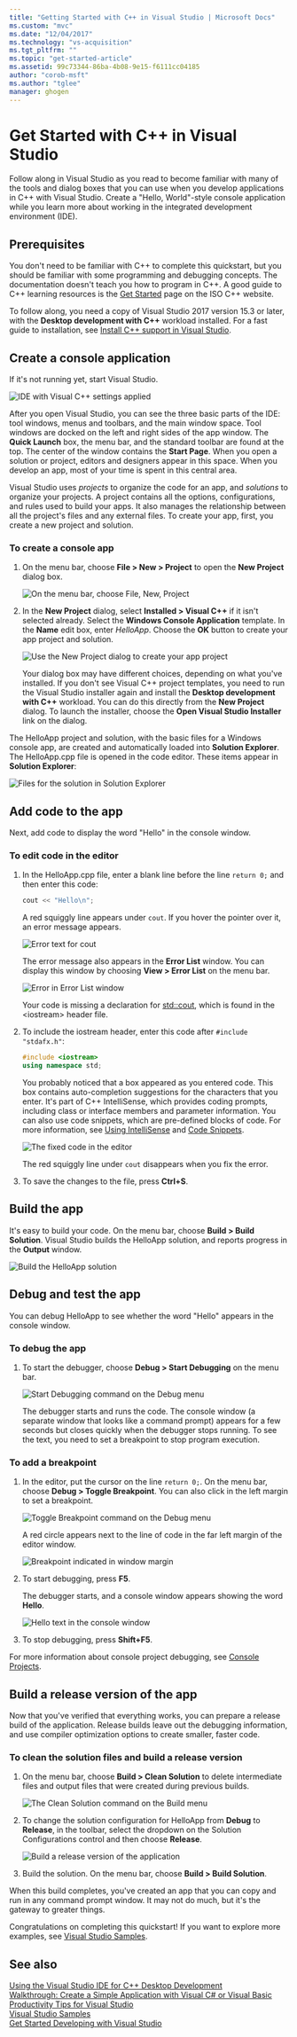 ```yaml
---
title: "Getting Started with C++ in Visual Studio | Microsoft Docs"
ms.custom: "mvc"
ms.date: "12/04/2017"
ms.technology: "vs-acquisition"
ms.tgt_pltfrm: ""
ms.topic: "get-started-article"
ms.assetid: 99c73344-86ba-4b08-9e15-f6111cc04185
author: "corob-msft"
ms.author: "tglee"
manager: ghogen
---
```

# Get Started with C++ in Visual Studio

Follow along in Visual Studio as you read to become familiar with many of the tools and dialog boxes that you can use when you develop applications in C++ with Visual Studio. Create a "Hello, World"-style console application while you learn more about working in the integrated development environment (IDE).

## Prerequisites

You don't need to be familiar with C++ to complete this quickstart, but you should be familiar with some programming and debugging concepts. The documentation doesn't teach you how to program in C++. A good guide to C++ learning resources is the [Get Started](https://isocpp.org/get-started) page on the ISO C++ website.

To follow along, you need a copy of Visual Studio 2017 version 15.3 or later, with the **Desktop development with C++** workload installed. For a fast guide to installation, see [Install C++ support in Visual Studio](/cpp/build/vscpp-step-0-installation).

## Create a console application

If it's not running yet, start Visual Studio.

![IDE with Visual C&#43;&#43; settings applied](../ide/media/get-started-cpp-ide-layout.png "IDE with Visual C&#43;&#43; settings applied")

After you open Visual Studio, you can see the three basic parts of the IDE: tool windows, menus and toolbars, and the main window space. Tool windows are docked on the left and right sides of the app window. The **Quick Launch** box, the menu bar, and the standard toolbar are found at the top. The center of the window contains the **Start Page**. When you open a solution or project, editors and designers appear in this space. When you develop an app, most of your time is spent in this central area.

Visual Studio uses *projects* to organize the code for an app, and *solutions* to organize your projects. A project contains all the options, configurations, and rules used to build your apps. It also manages the relationship between all the project's files and any external files. To create your app, first, you create a new project and solution.

### To create a console app

1. On the menu bar, choose **File > New > Project** to open the **New Project** dialog box.

   ![On the menu bar, choose File, New, Project](../ide/media/get-started-cpp-file-new-project-menu.png "On the menu bar, choose File, New, Project")

1. In the **New Project** dialog, select **Installed > Visual C++** if it isn't selected already. Select the **Windows Console Application** template. In the **Name** edit box, enter *HelloApp*. Choose the **OK** button to create your app project and solution.

   ![Use the New Project dialog to create your app project](../ide/media/get-started-cpp-new-project-dialog.png "Use the New Project dialog to create your app project")

   Your dialog box may have different choices, depending on what you've installed. If you don't see Visual C++ project templates, you need to run the Visual Studio installer again and install the **Desktop development with C++** workload. You can do this directly from the **New Project** dialog. To launch the installer, choose the **Open Visual Studio Installer** link on the dialog.

The HelloApp project and solution, with the basic files for a Windows console app, are created and automatically loaded into **Solution Explorer**. The HelloApp.cpp file is opened in the code editor. These items appear in **Solution Explorer**:

![Files for the solution in Solution Explorer](../ide/media/get-started-cpp-solution-explorer.png "Files for the solution in Solution Explorer")

## Add code to the app

Next, add code to display the word "Hello" in the console window.

### To edit code in the editor

1. In the HelloApp.cpp file, enter a blank line before the line `return 0;` and then enter this code:

   ```cpp
   cout << "Hello\n";
   ```

   A red squiggly line appears under `cout`. If you hover the pointer over it, an error message appears.

   ![Error text for cout](../ide/media/get-started-cpp-intellisense-error.png "Error text for cout")

   The error message also appears in the **Error List** window. You can display this window by choosing **View > Error List** on the menu bar.

   ![Error in Error List window](../ide/media/get-started-cpp-error-list.png "Error in Error List window")

   Your code is missing a declaration for [std::cout](/cpp/standard-library/iostream), which is found in the \<iostream> header file.

1. To include the iostream header, enter this code after `#include "stdafx.h"`:

   ```cpp
   #include <iostream>
   using namespace std;
   ```

   You probably noticed that a box appeared as you entered code. This box contains auto-completion suggestions for the characters that you enter. It's part of C++ IntelliSense, which provides coding prompts, including class or interface members and parameter information. You can also use code snippets, which are pre-defined blocks of code. For more information, see [Using IntelliSense](../ide/using-intellisense.md) and [Code Snippets](../ide/code-snippets.md).

   ![The fixed code in the editor](../ide/media/get-started-cpp-cout-fix.png "The fixed code in the editor")

   The red squiggly line under `cout` disappears when you fix the error.

1. To save the changes to the file, press **Ctrl+S**.

## Build the app

It's easy to build your code. On the menu bar, choose **Build > Build Solution**. Visual Studio builds the HelloApp solution, and reports progress in the **Output** window.

   ![Build the HelloApp solution](../ide/media/get-started-cpp-build-solution.gif "Build the HelloApp solution")

## Debug and test the app

You can debug HelloApp to see whether the word "Hello" appears in the console window.

### To debug the app

1. To start the debugger, choose **Debug > Start Debugging** on the menu bar.

   ![Start Debugging command on the Debug menu](../ide/media/get-started-cpp-start-debugging-menu.png "Start Debugging command on the Debug menu")

   The debugger starts and runs the code. The console window (a separate window that looks like a command prompt) appears for a few seconds but closes quickly when the debugger stops running. To see the text, you need to set a breakpoint to stop program execution.

### To add a breakpoint

1. In the editor, put the cursor on the line `return 0;`. On the menu bar, choose **Debug > Toggle Breakpoint**. You can also click in the left margin to set a breakpoint.

     ![Toggle Breakpoint command on the Debug menu](../ide/media/get-started-cpp-toggle-breakpoint-menu.png "Toggle Breakpoint command on the Debug menu")

     A red circle appears next to the line of code in the far left margin of the editor window.

     ![Breakpoint indicated in window margin](../ide/media/get-started-cpp-breakpoint-set.png "Breakpoint indicated in window margin")

1. To start debugging, press **F5**.

   The debugger starts, and a console window appears showing the word **Hello**.

   ![Hello text in the console window](../ide/media/get-started-cpp-helloapp-window.png "Hello text in the console window")

1. To stop debugging, press **Shift+F5**.

For more information about console project debugging, see [Console Projects](../debugger/debugging-preparation-console-projects.md).

## Build a release version of the app

Now that you've verified that everything works, you can prepare a release build of the application. Release builds leave out the debugging information, and use compiler optimization options to create smaller, faster code.

### To clean the solution files and build a release version

1. On the menu bar, choose **Build > Clean Solution** to delete intermediate files and output files that were created during previous builds.

   ![The Clean Solution command on the Build menu](../ide/media/get-started-cpp-clean-solution-menu.png "ExploreIDE-CleanSolution")

1. To change the solution configuration for HelloApp from **Debug** to **Release**, in the toolbar, select the dropdown on the Solution Configurations control and then choose **Release**.

   ![Build a release version of the application](../ide/media/get-started-cpp-set-release-configuration.png "C++IDE_ChangingBuildtoRelease")

1. Build the solution. On the menu bar, choose **Build > Build Solution**.

When this build completes, you've created an app that you can copy and run in any command prompt window. It may not do much, but it's the gateway to greater things.

Congratulations on completing this quickstart! If you want to explore more examples, see [Visual Studio Samples](../ide/visual-studio-samples.md).

## See also

[Using the Visual Studio IDE for C++ Desktop Development](/cpp/ide/using-the-visual-studio-ide-for-cpp-desktop-development)  
[Walkthrough: Create a Simple Application with Visual C# or Visual Basic](../ide/walkthrough-create-a-simple-application-with-visual-csharp-or-visual-basic.md)  
[Productivity Tips for Visual Studio](../ide/productivity-tips-for-visual-studio.md)  
[Visual Studio Samples](../ide/visual-studio-samples.md)  
[Get Started Developing with Visual Studio](../ide/get-started-developing-with-visual-studio.md)
